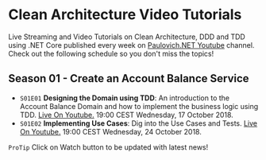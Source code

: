 # Clean Architecture Video Tutorials

Live Streaming and Video Tutorials on Clean Architecture, DDD and TDD using .NET Core published every week on [Paulovich.NET Youtube](https://www.youtube.com/channel/UCNa5mOYnmc4ipZjFNUY4q_Q) channel. Check out the following schedule so you don't miss the topics!

## Season 01 - Create an Account Balance Service

* `S01E01` **Designing the Domain using TDD**: An introduction to the Account Balance Domain and how to implement the business logic using TDD.
[Live On Youtube.](https://www.youtube.com/watch?v=1UuOKP-8qkc) 19:00 CEST Wednesday, 17 October 2018.
* `S01E02` **Implementing Use Cases**: Dig into the Use Cases and Tests.
[Live On Youtube.](#) 19:00 CEST Wednesday, 24 October 2018.

`ProTip` Click on Watch button to be updated with latest news!
